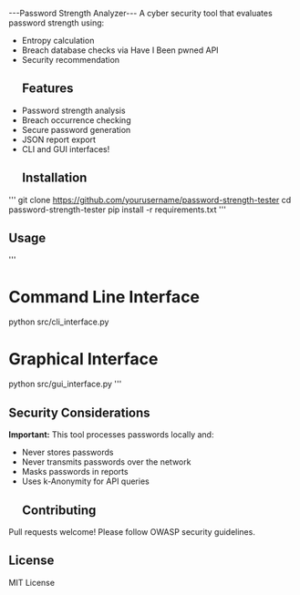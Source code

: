 ---Password Strength Analyzer---
A cyber security tool that evaluates password strength using:
- Entropy calculation
- Breach database checks via Have I Been pwned API
- Security recommendation
  ## Features
- Password strength analysis
- Breach occurrence checking
- Secure password generation
- JSON report export
- CLI and GUI interfaces!
  ## Installation
'''
git clone https://github.com/yourusername/password-strength-tester
cd password-strength-tester
pip install -r requirements.txt
'''
  ## Usage
'''
  # Command Line Interface
python src/cli_interface.py
  # Graphical Interface
python src/gui_interface.py
'''
  ## Security Considerations
**Important:** This tool processes passwords locally and:
- Never stores passwords
- Never transmits passwords over the network
- Masks passwords in reports
- Uses k-Anonymity for API queries
  ## Contributing
Pull requests welcome! Please follow OWASP security guidelines.
  ## License
MIT License

